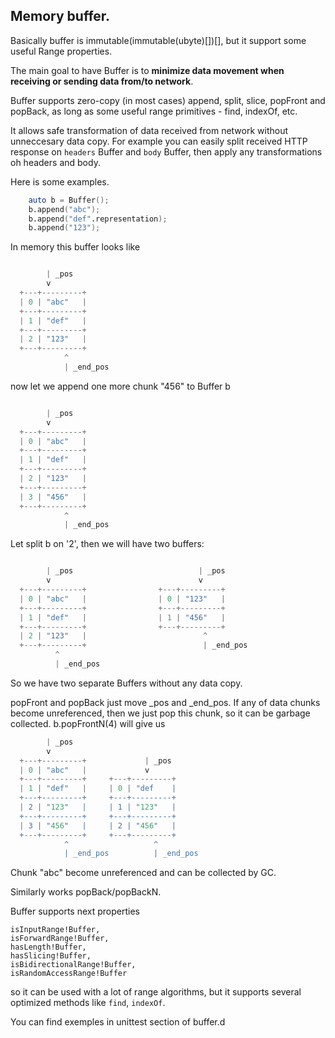 ## Memory buffer. ##

Basically buffer is immutable(immutable(ubyte)[])[], but it support some useful Range properties.

The main goal to have Buffer is to **minimize data movement when receiving or sending data from/to network**.

Buffer supports zero-copy (in most cases) append, split, slice, popFront and popBack, as long as some useful range primitives - find, indexOf, etc.

It allows safe transformation of data received from network without unneccesary data copy.
For example you can easily split received HTTP response on `headers` Buffer and `body` Buffer, then apply any transformations oh headers and body.

Here is some examples.

```d
    auto b = Buffer();
    b.append("abc");
    b.append("def".representation);
    b.append("123");

```

In memory this buffer looks like
```d

        | _pos
        v
  +---+---------+
  | 0 | "abc"   |
  +---+---------+
  | 1 | "def"   |
  +---+---------+
  | 2 | "123"   |
  +---+---------+
            ^
            | _end_pos

```

now let we append one more chunk "456" to Buffer b
```d

        | _pos
        v
  +---+---------+
  | 0 | "abc"   |
  +---+---------+
  | 1 | "def"   |
  +---+---------+
  | 2 | "123"   |
  +---+---------+
  | 3 | "456"   |
  +---+---------+
            ^
            | _end_pos

```
Let split b on '2', then we will have two buffers:

```d

        | _pos                            | _pos
        v                                 v
  +---+---------+                +---+---------+
  | 0 | "abc"   |                | 0 | "123"   |
  +---+---------+                +---+---------+
  | 1 | "def"   |                | 1 | "456"   |
  +---+---------+                +---+---------+
  | 2 | "123"   |                          ^
  +---+---------+                          | _end_pos
          ^
          | _end_pos

```
So we have two separate Buffers without any data copy.

popFront and popBack just move _pos and _end_pos. If any of data chunks become unreferenced, then we just pop this chunk, so it can be garbage collected. 
b.popFrontN(4) will give us

```d
        | _pos
        v
  +---+---------+             | _pos
  | 0 | "abc"   |             v
  +---+---------+     +---+---------+
  | 1 | "def"   |     | 0 | "def    |
  +---+---------+     +---+---------+
  | 2 | "123"   |     | 1 | "123"   |
  +---+---------+     +---+---------+
  | 3 | "456"   |     | 2 | "456"   |
  +---+---------+     +---+---------+
            ^                   ^
            | _end_pos          | _end_pos
```

Chunk "abc" become unreferenced and can be collected by GC.

Similarly works popBack/popBackN.

Buffer supports next properties

    isInputRange!Buffer,
    isForwardRange!Buffer,
    hasLength!Buffer,
    hasSlicing!Buffer,
    isBidirectionalRange!Buffer,
    isRandomAccessRange!Buffer

so it can be used with a lot of range algorithms, but it supports several optimized methods like `find`,
`indexOf`.

You can find exemples in unittest section of buffer.d
